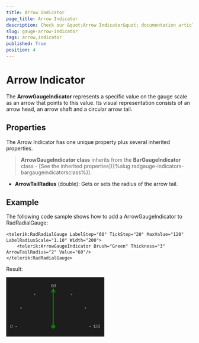 ```yaml
---
title: Arrow Indicator
page_title: Arrow Indicator
description: Check our &quot;Arrow Indicator&quot; documentation article for RadGauge for UWP control.
slug: gauge-arrow-indicator
tags: arrow,indicator
published: True
position: 4
---
```


# Arrow Indicator

The **ArrowGaugeIndicator** represents a specific value on the gauge scale as an arrow that points to this value.
Its visual representation consists of an arrow head, an arrow shaft and a circular arrow tail.

## Properties

The Arrow Indicator has one unique property plus several inherited properties.

>**ArrowGaugeIndicator class** inherits from the **BarGaugeIndicator** class -
[See the inherited properties]({%slug radgauge-indicators-bargaugeindicatorsclass%}).

* **ArrowTailRadius** (double): Gets or sets the radius of the arrow tail.

## Example

The following code sample shows how to add a ArrowGaugeIndicator to RadRadialGauge:

	<telerik:RadRadialGauge LabelStep="60" TickStep="20" MaxValue="120" LabelRadiusScale="1.10" Width="200">
		<telerik:ArrowGaugeIndicator Brush="Green" Thickness="3" ArrowTailRadius="2" Value="60"/>
	</telerik:RadRadialGauge>


Result:

![Rad Gauge-Arrow Indicator 265x 160](images/RadGauge-ArrowIndicator265x160.png)
